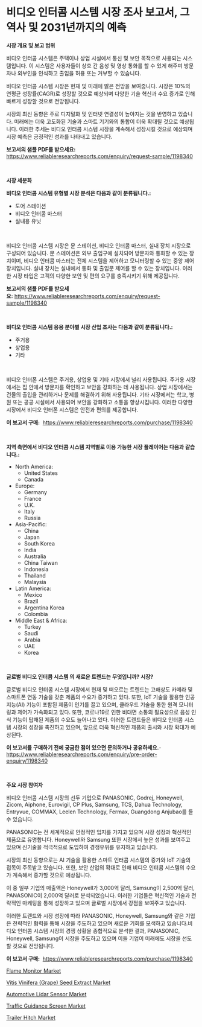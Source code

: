 <p><h1>비디오 인터콤 시스템 시장 조사 보고서, 그 역사 및 2031년까지의 예측</h1></p><p><strong>시장 개요 및 보고 범위</strong></p>
<p><p>비디오 인터콤 시스템은 주택이나 상업 시설에서 통신 및 보안 목적으로 사용되는 시스템입니다. 이 시스템은 사용자들이 상호 간 음성 및 영상 통화를 할 수 있게 해주며 방문자나 외부인을 인식하고 출입을 허용 또는 거부할 수 있습니다.</p><p>비디오 인터콤 시스템 시장은 현재 및 미래에 밝은 전망을 보여줍니다. 시장은 10%의 연평균 성장률(CAGR)로 성장할 것으로 예상되며 다양한 기술 혁신과 수요 증가로 인해 빠르게 성장할 것으로 전망됩니다.</p><p>시장의 최신 동향은 주로 디지털화 및 인터넷 연결성이 높아지는 것을 반영하고 있습니다. 미래에는 더욱 고도화된 기술과 스마트 기기와의 통합이 더욱 확대될 것으로 예상됩니다. 이러한 추세는 비디오 인터콤 시스템 시장을 계속해서 성장시킬 것으로 예상되며 시장 예측은 긍정적인 성과를 나타내고 있습니다.</p></p>
<p><strong>보고서의 샘플 PDF를 받으세요:</strong> <a href="https://www.reliableresearchreports.com/enquiry/request-sample/1198340">https://www.reliableresearchreports.com/enquiry/request-sample/1198340</a></p>
<p>&nbsp;</p>
<p><strong>시장 세분화</strong></p>
<p><strong>비디오 인터콤 시스템 유형별 시장 분석은 다음과 같이 분류됩니다.:</strong></p>
<p><ul><li>도어 스테이션</li><li>비디오 인터콤 마스터</li><li>실내용 유닛</li></ul></p>
<p>&nbsp;</p>
<p><p>비디오 인터콤 시스템 시장은 문 스테이션, 비디오 인터콤 마스터, 실내 장치 시장으로 구성되어 있습니다. 문 스테이션은 외부 출입구에 설치되어 방문자와 통화할 수 있는 장치이며, 비디오 인터콤 마스터는 전체 시스템을 제어하고 모니터링할 수 있는 중앙 제어 장치입니다. 실내 장치는 실내에서 통화 및 출입문 제어를 할 수 있는 장치입니다. 이러한 시장 타입은 고객의 다양한 보안 및 편의 요구를 충족시키기 위해 제공됩니다.</p></p>
<p><strong>보고서의 샘플 PDF를 받으세요:</strong>&nbsp;<a href="https://www.reliableresearchreports.com/enquiry/request-sample/1198340">https://www.reliableresearchreports.com/enquiry/request-sample/1198340</a></p>
<p>&nbsp;</p>
<p><strong> 비디오 인터콤 시스템 응용 분야별 시장 산업 조사는 다음과 같이 분류됩니다.:</strong></p>
<p><ul><li>주거용</li><li>상업용</li><li>기타</li></ul></p>
<p>&nbsp;</p>
<p><p>비디오 인터폰 시스템은 주거용, 상업용 및 기타 시장에서 널리 사용됩니다. 주거용 시장에서는 집 안에서 방문자를 확인하고 보안을 강화하는 데 사용됩니다. 상업 시장에서는 건물의 출입을 관리하거나 문제를 해결하기 위해 사용됩니다. 기타 시장에서는 학교, 병원 또는 공공 시설에서 사용되어 보안을 강화하고 소통을 향상시킵니다. 이러한 다양한 시장에서 비디오 인터폰 시스템은 안전과 편의를 제공합니다.</p></p>
<p><strong>이 보고서 구매:</strong>&nbsp; <a href="https://www.reliableresearchreports.com/purchase/1198340">https://www.reliableresearchreports.com/purchase/1198340</a></p>
<p>&nbsp;</p>
<p><strong>지역 측면에서 비디오 인터콤 시스템 지역별로 이용 가능한 시장 플레이어는 다음과 같습니다.:</strong></p>
<p><ul>
    <li>
        North America:
        <ul>
            <li>United States</li>
            <li>Canada</li>
        </ul>
    </li>
    <li>
        Europe:
        <ul>
            <li>Germany</li>
            <li>France</li>
            <li>U.K.</li>
            <li>Italy</li>
            <li>Russia</li>
        </ul>
    </li>
    <li>
        Asia-Pacific:
        <ul>
            <li>China</li>
            <li>Japan</li>
            <li>South Korea</li>
            <li>India</li>
            <li>Australia</li>
            <li>China Taiwan</li>
            <li>Indonesia</li>
            <li>Thailand</li>
            <li>Malaysia</li>
        </ul>
    </li>
    <li>
        Latin America:
        <ul>
            <li>Mexico</li>
            <li>Brazil</li>
            <li>Argentina Korea</li>
            <li>Colombia</li>
        </ul>
    </li>
    <li>
        Middle East & Africa:
        <ul>
            <li>Turkey</li>
            <li>Saudi</li>
            <li>Arabia</li>
            <li>UAE</li>
            <li>Korea</li>
        </ul>
    </li>
    </ul></p>
<p>&nbsp;</p>
<p><strong>글로벌 비디오 인터콤 시스템 의 새로운 트렌드는 무엇입니까? 시장?</strong></p>
<p><p>글로벌 비디오 인터콤 시스템 시장에서 현재 및 떠오르는 트렌드는 고해상도 카메라 및 스마트폰 연동 기술을 갖춘 제품의 수요가 증가하고 있다. 또한, IoT 기술을 활용한 인공지능(AI) 기능이 포함된 제품이 인기를 끌고 있으며, 클라우드 기술을 통한 원격 모니터링과 제어가 가속화되고 있다. 또한, 코로나19로 인한 비대면 소통의 필요성으로 음성 인식 기능이 탑재된 제품의 수요도 늘어나고 있다. 이러한 트렌드들은 비디오 인터콤 시스템 시장의 성장을 촉진하고 있으며, 앞으로 더욱 혁신적인 제품의 출시와 시장 확대가 예상된다.</p></p>
<p><strong>이 보고서를 구매하기 전에 궁금한 점이 있으면 문의하거나 공유하세요.</strong>- <a href="https://www.reliableresearchreports.com/enquiry/pre-order-enquiry/1198340">https://www.reliableresearchreports.com/enquiry/pre-order-enquiry/1198340</a></p>
<p>&nbsp;</p>
<p><strong>주요 시장 참여자</strong></p>
<p><p>비디오 인터콤 시스템 시장의 선두 기업으로 PANASONIC, Godrej, Honeywell, Zicom, Aiphone, Eurovigil, CP Plus, Samsung, TCS, Dahua Technology, Entryvue, COMMAX, Leelen Technology, Fermax, Guangdong Anjubao를 들 수 있습니다.</p><p>PANASONIC는 전 세계적으로 안정적인 입지를 가지고 있으며 시장 성장과 혁신적인 제품으로 유명합니다. Honeywell와 Samsung 또한 시장에서 높은 성과를 보여주고 있으며 신기술을 적극적으로 도입하여 경쟁우위를 유지하고 있습니다. </p><p>시장의 최신 동향으로는 AI 기술을 활용한 스마트 인터콤 시스템의 증가와 IoT 기술의 접목이 주목받고 있습니다. 또한, 보안 산업의 확대로 인해 비디오 인터콤 시스템의 수요가 계속해서 증가할 것으로 예상됩니다.</p><p>이 중 일부 기업의 매출액은 Honeywell가 3,000억 달러, Samsung이 2,500억 달러, PANASONIC이 2,000억 달러로 분석되었습니다. 이러한 기업들은 혁신적인 기술과 전략적인 마케팅을 통해 성장하고 있으며 글로벌 시장에서 강점을 보여주고 있습니다.</p><p>이러한 트렌드와 시장 성장에 따라 PANASONIC, Honeywell, Samsung와 같은 기업은 전략적인 협력을 통해 시장을 주도하고 있으며 새로운 기회를 모색하고 있습니다.비디오 인터콤 시스템 시장의 경쟁 상황을 종합적으로 분석한 결과, PANASONIC, Honeywell, Samsung이 시장을 주도하고 있으며 이들 기업이 미래에도 시장을 선도할 것으로 전망됩니다.</p></p>
<p><strong>이 보고서 구매:</strong>&nbsp;&nbsp;<a href="https://www.reliableresearchreports.com/purchase/1198340">https://www.reliableresearchreports.com/purchase/1198340</a></p>
<p><p><a href="https://issuu.com/reportprime-2/docs/flame-monitor-market-size-2030.pptx">Flame Monitor Market</a></p><p><a href="https://issuu.com/reportprime-2/docs/vitis-vinifera-grape-seed-extract-market-size-2030">Vitis Vinifera (Grape) Seed Extract Market</a></p><p><a href="https://github.com/abdelrhmankishk22/Market-Research-Report-List-3/blob/main/automotive-lidar-sensor-market.md">Automotive Lidar Sensor Market</a></p><p><a href="https://artistic-helicopter-ca9.notion.site/Traffic-Guidance-Screen-Market-Size-2024-2031-Global-Industrial-Analysis-Key-Geographical-Regions-7fd1854060564753b26468f0b0e8f441">Traffic Guidance Screen Market</a></p><p><a href="https://github.com/ChiragRp1/Market-Research-Report-List-3/blob/main/trailer-hitch-market.md">Trailer Hitch Market</a></p></p>

